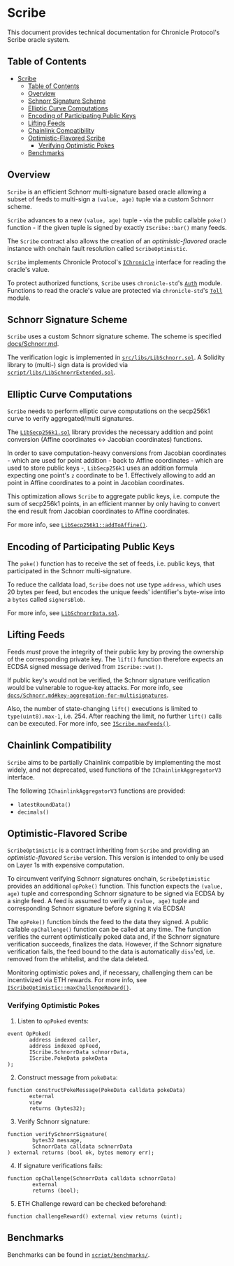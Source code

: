 # Scribe

This document provides technical documentation for Chronicle Protocol's Scribe oracle system.


## Table of Contents

- [Scribe](#scribe)
  - [Table of Contents](#table-of-contents)
  - [Overview](#overview)
  - [Schnorr Signature Scheme](#schnorr-signature-scheme)
  - [Elliptic Curve Computations](#elliptic-curve-computations)
  - [Encoding of Participating Public Keys](#encoding-of-participating-public-keys)
  - [Lifting Feeds](#lifting-feeds)
  - [Chainlink Compatibility](#chainlink-compatibility)
  - [Optimistic-Flavored Scribe](#optimistic-flavored-scribe)
    - [Verifying Optimistic Pokes](#verifying-optimistic-pokes)
  - [Benchmarks](#benchmarks)

## Overview

`Scribe` is an efficient Schnorr multi-signature based oracle allowing a subset of feeds to multi-sign a `(value, age)` tuple via a custom Schnorr scheme.

`Scribe` advances to a new `(value, age)` tuple - via the public callable `poke()` function - if the given tuple is signed by exactly `IScribe::bar()` many feeds.

The `Scribe` contract also allows the creation of an _optimistic-flavored_ oracle instance with onchain fault resolution called `ScribeOptimistic`.

`Scribe` implements Chronicle Protocol's [`IChronicle`](https://github.com/chronicleprotocol/chronicle-std/blob/v1/src/IChronicle.sol) interface for reading the oracle's value.

To protect authorized functions, `Scribe` uses `chronicle-std`'s [`Auth`](https://github.com/chronicleprotocol/chronicle-std/blob/v1/src/auth/Auth.sol) module. Functions to read the oracle's value are protected via `chronicle-std`'s [`Toll`](https://github.com/chronicleprotocol/chronicle-std/blob/v1/src/toll/Toll.sol) module.


## Schnorr Signature Scheme

`Scribe` uses a custom Schnorr signature scheme. The scheme is specified [docs/Schnorr.md](./Schnorr.md).

The verification logic is implemented in [`src/libs/LibSchnorr.sol`](../src/libs/LibSchnorr.sol). A Solidity library to (multi-) sign data is provided via [`script/libs/LibSchnorrExtended.sol`](../script/libs/LibSchnorrExtended.sol).


## Elliptic Curve Computations

`Scribe` needs to perform elliptic curve computations on the secp256k1 curve to verify aggregated/multi signatures.

The [`LibSecp256k1.sol`](../src/libs/LibSecp256k1.sol) library provides the necessary addition and point conversion (Affine coordinates <-> Jacobian coordinates) functions.

In order to save computation-heavy conversions from Jacobian coordinates - which are used for point addition - back to Affine coordinates - which are used to store public keys -, `LibSecp256k1` uses an addition formula expecting one point's `z` coordinate to be 1. Effectively allowing to add an point in Affine coordinates to a point in Jacobian coordinates.

This optimization allows `Scribe` to aggregate public keys, i.e. compute the sum of secp256k1 points, in an efficient manner by only having to convert the end result from Jacobian coordinates to Affine coordinates.

For more info, see [`LibSecp256k1::addToAffine()`](../src/libs/LibSecp256k1.sol).


## Encoding of Participating Public Keys

The `poke()` function has to receive the set of feeds, i.e. public keys, that participated in the Schnorr multi-signature.

To reduce the calldata load, `Scribe` does not use type `address`, which uses 20 bytes per feed, but encodes the unique feeds' identifier's byte-wise into a `bytes` called `signersBlob`.

For more info, see [`LibSchnorrData.sol`](../src/libs/LibSchnorrData.sol).


## Lifting Feeds

Feeds _must_ prove the integrity of their public key by proving the ownership of the corresponding private key. The `lift()` function therefore expects an ECDSA signed message derived from `IScribe::wat()`.

If public key's would not be verified, the Schnorr signature verification would be vulnerable to rogue-key attacks. For more info, see [`docs/Schnorr.md#key-aggregation-for-multisignatures`](./Schnorr.md#key-aggregation-for-multisignatures).

Also, the number of state-changing `lift()` executions is limited to `type(uint8).max-1`, i.e. 254. After reaching the limit, no further `lift()` calls can be executed. For more info, see [`IScribe.maxFeeds()`](../src/IScribe.sol).


## Chainlink Compatibility

`Scribe` aims to be partially Chainlink compatible by implementing the most widely, and not deprecated, used functions of the `IChainlinkAggregatorV3` interface.

The following `IChainlinkAggregatorV3` functions are provided:
- `latestRoundData()`
- `decimals()`


## Optimistic-Flavored Scribe

`ScribeOptimistic` is a contract inheriting from `Scribe` and providing an _optimistic-flavored_ `Scribe` version. This version is intended to only be used on Layer 1s with expensive computation.

To circumvent verifying Schnorr signatures onchain, `ScribeOptimistic` provides an additional `opPoke()` function. This function expects the `(value, age)` tuple and corresponding Schnorr signature to be signed via ECDSA by a single feed. A feed is assumed to verify a `(value, age)` tuple and corresponding Schnorr signature before signing it via ECDSA!

The `opPoke()` function binds the feed to the data they signed. A public callable `opChallenge()` function can be called at any time. The function verifies the current optimistically poked data and, if the Schnorr signature verification succeeds, finalizes the data. However, if the Schnorr signature verification fails, the feed bound to the data is automatically `diss`'ed, i.e. removed from the whitelist, and the data deleted.

Monitoring optimistic pokes and, if necessary, challenging them can be incentivized via ETH rewards. For more info, see [`IScribeOptimistic::maxChallengeReward()`](../src/IScribeOptimistic.sol).



### Verifying Optimistic Pokes

1. Listen to `opPoked` events:
```solidity
event OpPoked(
       address indexed caller,
       address indexed opFeed,
       IScribe.SchnorrData schnorrData,
       IScribe.PokeData pokeData
);
```

2. Construct message from `pokeData`:
```solidity
function constructPokeMessage(PokeData calldata pokeData)
       external
       view
       returns (bytes32);
```

3. Verify Schnorr signature:
```solidity
function verifySchnorrSignature(
        bytes32 message,
        SchnorrData calldata schnorrData
) external returns (bool ok, bytes memory err);
```

4. If signature verifications fails:
```solidity
function opChallenge(SchnorrData calldata schnorrData)
        external
        returns (bool);
```

5. ETH Challenge reward can be checked beforehand:
```solidity
function challengeReward() external view returns (uint);
```

## Benchmarks

Benchmarks can be found in [`script/benchmarks/`](../script/benchmarks/).
